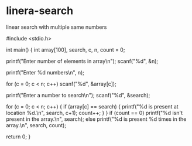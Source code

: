 # linera-search
linear search with multiple same numbers

#include <stdio.h>
 
int main()
{
   int array[100], search, c, n, count = 0;
   
   printf("Enter number of elements in array\n");
   scanf("%d", &n);
   
   printf("Enter %d numbers\n", n);
   
   for (c = 0; c < n; c++)
      scanf("%d", &array[c]);
     
   printf("Enter a number to search\n");
   scanf("%d", &search);
   
   for (c = 0; c < n; c++) {
      if (array[c] == search) {
         printf("%d is present at location %d.\n", search, c+1);
         count++;
      }
   }
   if (count == 0)
      printf("%d isn't present in the array.\n", search);
   else
      printf("%d is present %d times in the array.\n", search, count);
     
   return 0;
}
